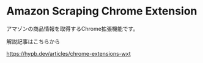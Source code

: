 # Amazon Scraping Chrome Extension

アマゾンの商品情報を取得するChrome拡張機能です。

解説記事はこちらから

https://hypb.dev/articles/chrome-extensions-wxt